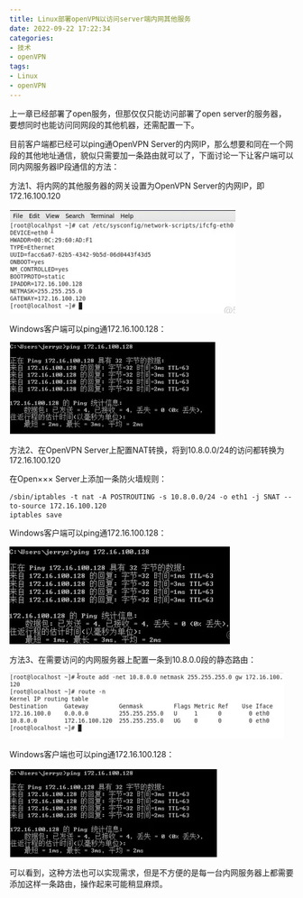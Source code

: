 ```yaml
---
title: Linux部署openVPN以访问server端内网其他服务
date: 2022-09-22 17:22:34
categories: 
- 技术
- openVPN
tags:
- Linux
- openVPN
---
```


上一章已经部署了open服务，但那仅仅只能访问部署了open server的服务器，要想同时也能访问同网段的其他机器，还需配置一下。

<!--more-->

目前客户端都已经可以ping通OpenVPN Server的内网IP，那么想要和同在一个网段的其他地址通信，貌似只需要加一条路由就可以了，下面讨论一下让客户端可以同内网服务器IP段通信的方法：

方法1、将内网的其他服务器的网关设置为OpenVPN Server的内网IP，即172.16.100.120

![image-20220922172504407](Linux部署openVPN以访问server端内网其他服务/image-20220922172504407.png)

Windows客户端可以ping通172.16.100.128：

![image-20220922172523833](Linux部署openVPN以访问server端内网其他服务/image-20220922172523833.png)

方法2、在OpenVPN Server上配置NAT转换，将到10.8.0.0/24的访问都转换为172.16.100.120

在Open××× Server上添加一条防火墙规则：

```
/sbin/iptables -t nat -A POSTROUTING -s 10.8.0.0/24 -o eth1 -j SNAT --to-source 172.16.100.120
iptables save
```

Windows客户端可以ping通172.16.100.128：

![image-20220922172613083](Linux部署openVPN以访问server端内网其他服务/image-20220922172613083.png)

方法3、在需要访问的内网服务器上配置一条到10.8.0.0段的静态路由：

![image-20220922172638608](Linux部署openVPN以访问server端内网其他服务/image-20220922172638608.png)

Windows客户端也可以ping通172.16.100.128：

![image-20220922172707235](Linux部署openVPN以访问server端内网其他服务/image-20220922172707235.png)

可以看到，这种方法也可以实现需求，但是不方便的是每一台内网服务器上都需要添加这样一条路由，操作起来可能稍显麻烦。
